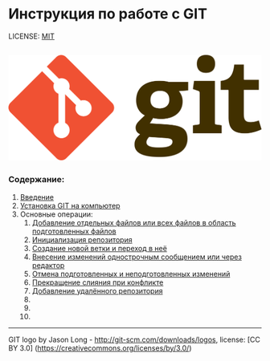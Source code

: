 # Инструкция по работе с GIT

LICENSE: [MIT](./license.md)

![](./assets/Git-logo.png)
---

### Содержание:
1. [Введение](./introduction.md)
2. [Установка GIT на компьютер](./installation.md)
3. Основные операции:
   1. [Добавление отдельных файлов или всех файлов в область подготовленных файлов](./add.md)
   2. [Инициализация репозитория](init.md)
   3. [Создание новой ветки и переход в неё](./branch.md)
   4. [Внесение изменений однострочным сообщением или через редактор](./commit.md)
   5. [Отмена подготовленных и неподготовленных изменений](./checkout.md)
   6. [Прекращение слияния при конфликте](./merge.md)
   7. [Добавление удалённого репозитория](./remote.md)
   8. 
   9. 
   10. 


---

GIT logo by Jason Long - http://git-scm.com/downloads/logos, license: [CC BY 3.0] (https://creativecommons.org/licenses/by/3.0/)